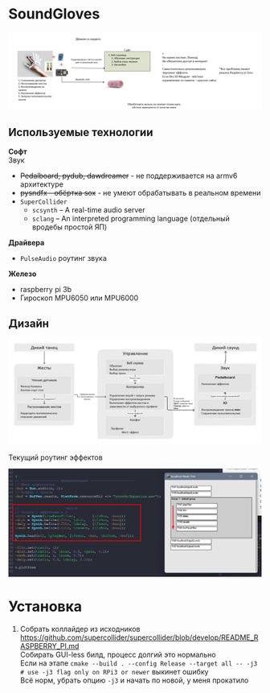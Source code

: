 # SoundGloves

![картина](images/image.png)

## Используемые технологии

**Софт**  
Звук
* ~~Pedalboard, pydub, dawdreamer~~ - не поддерживается на armv6 архитектуре
* ~~pysndfx - обёртка sox~~ - не умеют обрабатывать в реальном времени
* `SuperCollider`
  * `scsynth` – A real-time audio server
  * `sclang` – An interpreted programming language (отдельный вродебы простой ЯП)

**Драйвера**
* `PulseAudio` роутинг звука

**Железо**
* raspberry pi 3b
* Гироскоп MPU6050 или MPU6000

## Дизайн
![picture 1](images/d590b9f4bccf99ee96e5c8e99d0f8d1490d44f91213f006087ff554f6c3676e3.png)  


Текущий роутинг эффектов

![Alt text](images/fx_route.png)

# Установка

1. Собрать коллайдер из исходников https://github.com/supercollider/supercollider/blob/develop/README_RASPBERRY_PI.md  
Собирать GUI-less билд, процесс долгий это нормально    
Если на этапе `cmake --build . --config Release --target all -- -j3 # use -j3 flag only on RPi3 or newer` выкинет ошибку  
Всё норм, убрать опцию `-j3` и начать по новой, у меня прокатило  

